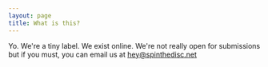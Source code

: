 ```yaml
---
layout: page
title: What is this?
---
```


Yo. We're a tiny label. We exist online. We're not really open for submissions but if you must, you can email us at hey@spinthedisc.net